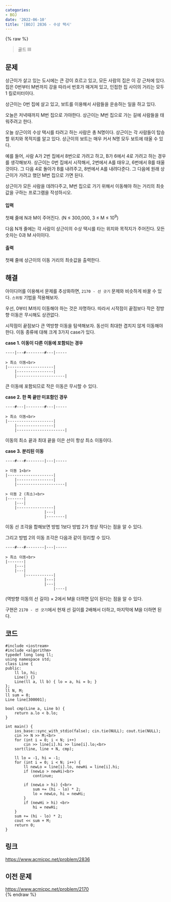 ```yaml
---
categories:
- BOJ
date: '2022-06-10'
title: '[BOJ] 2836 - 수상 택시'
---
```


{% raw %}
> 골드 III<br>

## 문제
상근이가 살고 있는 도시에는 큰 강이 흐르고 있고, 모든 사람의 집은 이 강 근처에 있다. 집은 0번부터 M번까지 강을 따라서 번호가 매겨져 있고, 인접한 집 사이의 거리는 모두 1 킬로미터이다.

상근이는 0번 집에 살고 있고, 보트를 이용해서 사람들을 운송하는 일을 하고 있다.

오늘은 저녁때까지 M번 집으로 가야한다. 상근이는 M번 집으로 가는 길에 사람들을 태워주려고 한다.

오늘 상근이의 수상 택시를 타려고 하는 사람은 총 N명이다. 상근이는 각 사람들이 탑승할 위치와 목적지를 알고 있다. 상근이의 보트는 매우 커서 N명 모두 보트에 태울 수 있다.

예를 들어, 사람 A가 2번 집에서 8번으로 가려고 하고, B가 6에서 4로 가려고 하는 경우를 생각해보자. 상근이는 0번 집에서 시작해서, 2번에서 A를 태우고, 6번에서 B를 태울 것이다. 그 다음 4로 돌아가 B를 내려주고, 8번에서 A를 내려다준다. 그 다음에 원래 상근이가 가려고 했던 M번 집으로 가면 된다.

상근이가 모든 사람을 데려다주고, M번 집으로 가기 위해서 이동해야 하는 거리의 최솟값을 구하는 프로그램을 작성하시오.

#### 입력
첫째 줄에 N과 M이 주어진다. (N ≤ 300,000, 3 ≤ M ≤ 10<sup>9</sup>)

다음 N개 줄에는 각 사람이 상근이의 수상 택시를 타는 위치와 목적지가 주어진다. 모든 숫자는 0과 M 사이이다.

#### 출력
첫째 줄에 상근이의 이동 거리의 최솟값을 출력한다.

## 해결
아이디어를 이용해서 문제를 추상화하면, `2170 - 선 긋기` 문제와 비슷하게 바꿀 수 있다. `스위핑` 기법을 적용해보자.

우선, 0부터 M까지 이동해야 하는 것은 자명하다. 따라서 시작점이 끝점보다 작은 정방향 이동은 무시해도 상관없다.

시작점이 끝점보다 큰 역방향 이동을 탐색해보자. 동선이 최대한 겹치지 않게 이동해야 한다. 이동 종류에 대해 크게 3가지 case가 있다.

**case 1. 이동이 다른 이동에 포함되는 경우**
```
----|---#--------#---|-----

> 최소 이동<br>
|--------------------|
	|----------------|
    |---------------------|
```
큰 이동에 포함되므로 작은 이동은 무시할 수 있다.

**case 2. 한 쪽 끝만 미포함인 경우**
```
----#---|--------#---|-----

> 최소 이동<br>
|--------------------|
	|----------------|
    |---------------------|
```
이동의 최소 끝과 최대 끝을 이은 선이 항상 최소 이동이다.

**case 3. 분리된 이동**
```
----#---#--------|---|-----

> 이동 1<br>
|--------------------|
	|----------------|
    |---------------------|

> 이동 2 (최소)<br>
|-------|
	|---|
	|----------------|
                 |---|
                 |--------|
```
이동 선 조각을 합해보면 방법 1보다 방법 2가 항상 작다는 점을 알 수 있다.

그리고 방법 2의 이동 조각은 다음과 같이 정리할 수 있다.
```
----#---#--------|---|-----

> 최소 이동<br>
|-------|
	|---|
	|---|
	    |------------|
                 |---|
                 |---|
                     |----|
```
(역방향 이동의 선 길이) × 2에서 M을 더하면 답이 된다는 점을 알 수 있다.

구현은 `2170 - 선 긋기`에서 현재 선 길이를 2배해서 더하고, 마지막에 M을 더하면 된다.

## 코드
```
#include <iostream>
#include <algorithm>
typedef long long ll;
using namespace std;
class Line {
public:
	ll lo, hi;
	Line() {}
	Line(ll a, ll b) { lo = a, hi = b; }
};
ll N, M;
ll sum = 0;
Line line[300001];

bool cmp(Line a, Line b) {
	return a.lo < b.lo;
}

int main() {
	ios_base::sync_with_stdio(false); cin.tie(NULL); cout.tie(NULL);
	cin >> N >> M;<br>
	for (int i = 0; i < N; i++)
		cin >> line[i].hi >> line[i].lo;<br>
	sort(line, line + N, cmp);

	ll lo = -1, hi = -1;
	for (int i = 0; i < N; i++) {
		ll newLo = line[i].lo, newHi = line[i].hi;
		if (newLo > newHi)<br>
			continue;

		if (newLo > hi) {<br>
			sum += (hi - lo) * 2;
			lo = newLo, hi = newHi;
		}
		if (newHi > hi) <br>
			hi = newHi;
	}
	sum += (hi - lo) * 2;
	cout << sum + M;
	return 0;
}
```

## 링크
https://www.acmicpc.net/problem/2836<br>

## 이전 문제
https://www.acmicpc.net/problem/2170<br>
{% endraw %}
